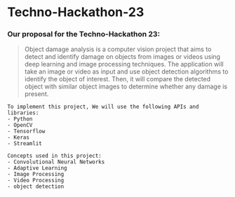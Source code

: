 # Techno-Hackathon-23
### Our proposal for the Techno-Hackathon 23:
>Object damage analysis is a computer vision project that aims to detect and identify damage on objects from images or videos using deep learning and image processing techniques. The application will take an image or video as input and use object detection algorithms to identify the object of interest. Then, it will compare the detected object with similar object images to determine whether any damage is present.

```
To implement this project, We will use the following APIs and libraries:
- Python
- OpenCV
- Tensorflow
- Keras
- Streamlit
```
```
Concepts used in this project:
- Convolutional Neural Networks
- Adaptive Learning 
- Image Processing
- Video Processing
- object detection
